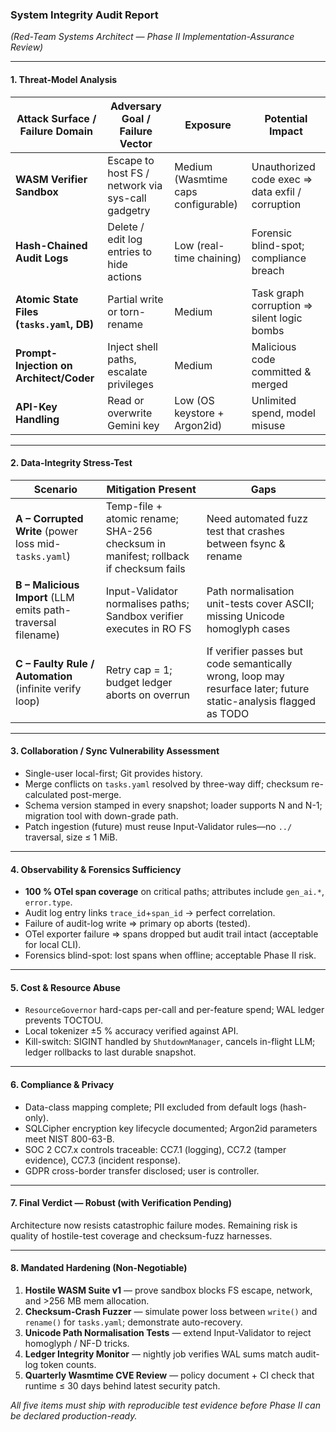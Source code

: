 ### System Integrity Audit Report

*(Red-Team Systems Architect — Phase II Implementation-Assurance Review)*

---

#### 1. Threat-Model Analysis

| Attack Surface / Failure Domain           | Adversary Goal / Failure Vector                   | Exposure                            | Potential Impact                                 |
| ----------------------------------------- | ------------------------------------------------- | ----------------------------------- | ------------------------------------------------ |
| **WASM Verifier Sandbox**                 | Escape to host FS / network via sys-call gadgetry | Medium (Wasmtime caps configurable) | Unauthorized code exec ⇒ data exfil / corruption |
| **Hash-Chained Audit Logs**               | Delete / edit log entries to hide actions         | Low (real-time chaining)            | Forensic blind-spot; compliance breach           |
| **Atomic State Files (`tasks.yaml`, DB)** | Partial write or torn-rename                      | Medium                              | Task graph corruption ⇒ silent logic bombs       |
| **Prompt-Injection on Architect/Coder**   | Inject shell paths, escalate privileges           | Medium                              | Malicious code committed & merged                |
| **API-Key Handling**                      | Read or overwrite Gemini key                      | Low (OS keystore + Argon2id)        | Unlimited spend, model misuse                    |

---

#### 2. Data-Integrity Stress-Test

| Scenario                                                     | Mitigation Present                                                                  | Gaps                                                                                                             |
| ------------------------------------------------------------ | ----------------------------------------------------------------------------------- | ---------------------------------------------------------------------------------------------------------------- |
| **A – Corrupted Write** (power loss mid-`tasks.yaml`)        | Temp-file + atomic rename; SHA-256 checksum in manifest; rollback if checksum fails | Need automated fuzz test that crashes between fsync & rename                                                     |
| **B – Malicious Import** (LLM emits path-traversal filename) | Input-Validator normalises paths; Sandbox verifier executes in RO FS                | Path normalisation unit-tests cover ASCII; missing Unicode homoglyph cases                                       |
| **C – Faulty Rule / Automation** (infinite verify loop)      | Retry cap = 1; budget ledger aborts on overrun                                      | If verifier passes but code semantically wrong, loop may resurface later; future static-analysis flagged as TODO |

---

#### 3. Collaboration / Sync Vulnerability Assessment

* Single-user local-first; Git provides history.
* Merge conflicts on `tasks.yaml` resolved by three-way diff; checksum re-calculated post-merge.
* Schema version stamped in every snapshot; loader supports N and N-1; migration tool with down-grade path.
* Patch ingestion (future) must reuse Input-Validator rules—no `../` traversal, size ≤ 1 MiB.

---

#### 4. Observability & Forensics Sufficiency

* **100 % OTel span coverage** on critical paths; attributes include `gen_ai.*`, `error.type`.
* Audit log entry links `trace_id`+`span_id` → perfect correlation.
* Failure of audit-log write ⇒ primary op aborts (tested).
* OTel exporter failure ⇒ spans dropped but audit trail intact (acceptable for local CLI).
* Forensics blind-spot: lost spans when offline; acceptable Phase II risk.

---

#### 5. Cost & Resource Abuse

* `ResourceGovernor` hard-caps per-call and per-feature spend; WAL ledger prevents TOCTOU.
* Local tokenizer ±5 % accuracy verified against API.
* Kill-switch: SIGINT handled by `ShutdownManager`, cancels in-flight LLM; ledger rollbacks to last durable snapshot.

---

#### 6. Compliance & Privacy

* Data-class mapping complete; PII excluded from default logs (hash-only).
* SQLCipher encryption key lifecycle documented; Argon2id parameters meet NIST 800-63-B.
* SOC 2 CC7.x controls traceable: CC7.1 (logging), CC7.2 (tamper evidence), CC7.3 (incident response).
* GDPR cross-border transfer disclosed; user is controller.

---

#### 7. Final Verdict — **Robust (with Verification Pending)**

Architecture now resists catastrophic failure modes. Remaining risk is quality of hostile-test coverage and checksum-fuzz harnesses.

---

#### 8. Mandated Hardening (Non-Negotiable)

1. **Hostile WASM Suite v1** — prove sandbox blocks FS escape, network, and >256 MB mem allocation.
2. **Checksum-Crash Fuzzer** — simulate power loss between `write()` and `rename()` for `tasks.yaml`; demonstrate auto-recovery.
3. **Unicode Path Normalisation Tests** — extend Input-Validator to reject homoglyph / NF-D tricks.
4. **Ledger Integrity Monitor** — nightly job verifies WAL sums match audit-log token counts.
5. **Quarterly Wasmtime CVE Review** — policy document + CI check that runtime ≤ 30 days behind latest security patch.

*All five items must ship with reproducible test evidence before Phase II can be declared production-ready.*
